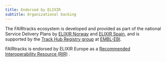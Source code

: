 ```yaml
---
title: Endorsed by ELIXIR
subtitle: Organizational backing
---
```


The FAIRtracks ecosystem is developed and provided as part of the national Service Delivery Plans by
[ELIXIR Norway](https://elixir.no/) and
[ELIXIR Spain](https://elixir-europe.org/about-us/who-we-are/nodes/spain), and is supported by the
[Track Hub Registry group](https://trackhubregistry.org/) at [EMBL-EBI](https://www.ebi.ac.uk/).

FAIRtracks is endorsed by ELIXIR Europe as a
[Recommended Interoperability Resource (RIR)](https://elixir-europe.org/news/four-new-elixir-recommended-interoperability-resources)
.
